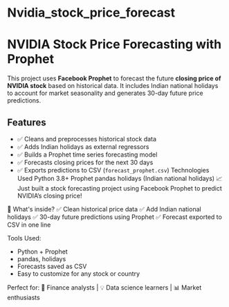 # Nvidia_stock_price_forecast
# NVIDIA Stock Price Forecasting with Prophet

This project uses **Facebook Prophet** to forecast the future **closing price of NVIDIA stock** based on historical data. 
It includes Indian national holidays to account for market seasonality and generates 30-day future price predictions.
## Features
- ✅ Cleans and preprocesses historical stock data
- ✅ Adds Indian holidays as external regressors
- ✅ Builds a Prophet time series forecasting model
- ✅ Forecasts closing prices for the next 30 days
- ✅ Exports predictions to CSV (`forecast_prophet.csv`)
Technologies Used
Python 3.8+
Prophet
pandas
holidays (Indian national holidays)
📈 Just built a stock forecasting project using Facebook Prophet to predict NVIDIA’s closing price!

🔮 What's inside?
✅ Clean historical price data
✅ Add Indian national holidays
✅ 30-day future predictions using Prophet
✅ Forecast exported to CSV in one line

 Tools Used:
- Python + Prophet
- pandas, holidays
- Forecasts saved as CSV
- Easy to customize for any stock or country

Perfect for:
💼 Finance analysts | 💡 Data science learners | 📊 Market enthusiasts
